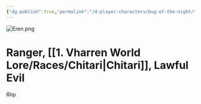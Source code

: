 ```yaml
---
{"dg-publish":true,"permalink":"/4-player-characters/bug-of-the-night/"}
---
```


![Eren.png](/img/user/z.%20Assets/Eren.png)

# Ranger, [[1. Vharren World Lore/Races/Chitari\|Chitari]], Lawful Evil



6hp